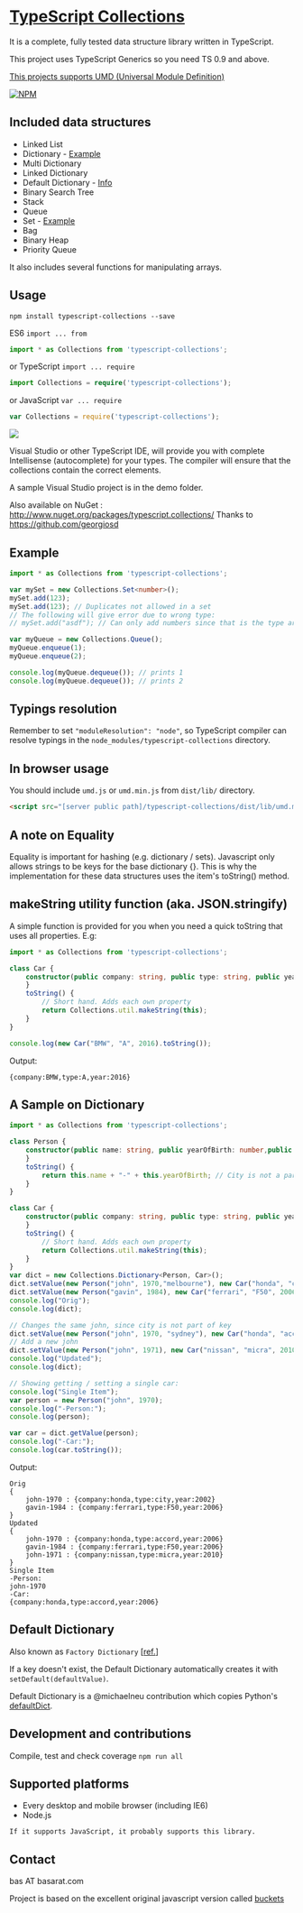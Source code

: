 [TypeScript Collections](https://github.com/basarat/typescript-collections/)
====================

It is a complete, fully tested data structure library written in TypeScript.

This project uses TypeScript Generics so you need TS 0.9 and above.

[This projects supports UMD (Universal Module Definition)](https://github.com/umdjs/umd)

[![NPM](https://nodei.co/npm-dl/typescript-collections.png?height=3)](https://nodei.co/npm/typescript-collections/)

Included data structures
---------------------

- Linked List
- Dictionary - [Example](#a-sample-on-dictionary)
- Multi Dictionary
- Linked Dictionary
- Default Dictionary - [Info](#default-dictionary)
- Binary Search Tree
- Stack
- Queue
- Set - [Example](#example)
- Bag
- Binary Heap
- Priority Queue

It also includes several functions for manipulating arrays.

Usage
--------------------

`npm install typescript-collections --save`

ES6 `import ... from`

```typescript
import * as Collections from 'typescript-collections';
```

or TypeScript `import ... require`

```typescript
import Collections = require('typescript-collections');
```

or JavaScript `var ... require`

```js
var Collections = require('typescript-collections');
```

![](https://zippy.gfycat.com/SeriousPointlessCob.gif)

Visual Studio or other TypeScript IDE, will provide you with complete Intellisense (autocomplete) for your types.
The compiler will ensure that the collections contain the correct elements.

A sample Visual Studio project is in the demo folder.

Also available on NuGet : <http://www.nuget.org/packages/typescript.collections/>
Thanks to <https://github.com/georgiosd>

Example
--------------------

```typescript
import * as Collections from 'typescript-collections';

var mySet = new Collections.Set<number>();
mySet.add(123);
mySet.add(123); // Duplicates not allowed in a set
// The following will give error due to wrong type:
// mySet.add("asdf"); // Can only add numbers since that is the type argument.

var myQueue = new Collections.Queue();
myQueue.enqueue(1);
myQueue.enqueue(2);

console.log(myQueue.dequeue()); // prints 1
console.log(myQueue.dequeue()); // prints 2
```

Typings resolution
-------------------

Remember to set `"moduleResolution": "node"`, so TypeScript compiler can resolve typings in the `node_modules/typescript-collections` directory.

In browser usage
-------------------

You should include `umd.js` or `umd.min.js` from `dist/lib/` directory.

```html
<script src="[server public path]/typescript-collections/dist/lib/umd.min.js"></script>
```

A note on Equality
-------------------

Equality is important for hashing (e.g. dictionary / sets). Javascript only allows strings to be keys for the base dictionary {}.
This is why the implementation for these data structures uses the item's toString() method.

makeString utility function (aka. JSON.stringify)
-------------------

A simple function is provided for you when you need a quick toString that uses all properties. E.g:

```typescript
import * as Collections from 'typescript-collections';

class Car {
    constructor(public company: string, public type: string, public year: number) {
    }
    toString() {
        // Short hand. Adds each own property
        return Collections.util.makeString(this);
    }
}

console.log(new Car("BMW", "A", 2016).toString());
```

Output:

```text
{company:BMW,type:A,year:2016}
```

A Sample on Dictionary
---------------------

```typescript
import * as Collections from 'typescript-collections';

class Person {
    constructor(public name: string, public yearOfBirth: number,public city?:string) {
    }
    toString() {
        return this.name + "-" + this.yearOfBirth; // City is not a part of the key.
    }
}

class Car {
    constructor(public company: string, public type: string, public year: number) {
    }
    toString() {
        // Short hand. Adds each own property
        return Collections.util.makeString(this);
    }
}
var dict = new Collections.Dictionary<Person, Car>();
dict.setValue(new Person("john", 1970,"melbourne"), new Car("honda", "city", 2002));
dict.setValue(new Person("gavin", 1984), new Car("ferrari", "F50", 2006));
console.log("Orig");
console.log(dict);

// Changes the same john, since city is not part of key
dict.setValue(new Person("john", 1970, "sydney"), new Car("honda", "accord", 2006));
// Add a new john
dict.setValue(new Person("john", 1971), new Car("nissan", "micra", 2010));
console.log("Updated");
console.log(dict);

// Showing getting / setting a single car:
console.log("Single Item");
var person = new Person("john", 1970);
console.log("-Person:");
console.log(person);

var car = dict.getValue(person);
console.log("-Car:");
console.log(car.toString());
```

Output:

```text
Orig
{
    john-1970 : {company:honda,type:city,year:2002}
    gavin-1984 : {company:ferrari,type:F50,year:2006}
}
Updated
{
    john-1970 : {company:honda,type:accord,year:2006}
    gavin-1984 : {company:ferrari,type:F50,year:2006}
    john-1971 : {company:nissan,type:micra,year:2010}
}
Single Item
-Person:
john-1970
-Car:
{company:honda,type:accord,year:2006}
```

Default Dictionary
---------------------

Also known as `Factory Dictionary` [[ref.](https://github.com/basarat/typescript-collections/pull/47)]

If a key doesn't exist, the Default Dictionary automatically creates it with `setDefault(defaultValue)`.

Default Dictionary is a @michaelneu contribution which copies Python's [defaultDict](https://docs.python.org/2/library/collections.html#collections.defaultdict).

Development and contributions
--------------------

Compile, test and check coverage
`npm run all`

Supported platforms
--------------------

- Every desktop and mobile browser (including IE6)
- Node.js

```text
If it supports JavaScript, it probably supports this library.
```

Contact
--------------------

bas AT basarat.com

Project is based on the excellent original javascript version called [buckets](https://github.com/mauriciosantos/buckets)
